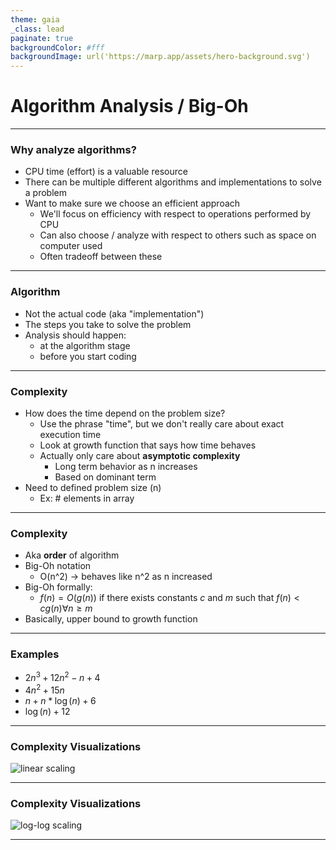 ```yaml
---
theme: gaia
_class: lead
paginate: true
backgroundColor: #fff
backgroundImage: url('https://marp.app/assets/hero-background.svg')
---
```


# Algorithm Analysis / Big-Oh

---

### Why analyze algorithms?

* CPU time (effort) is a valuable resource
* There can be multiple different algorithms and implementations to solve a problem
* Want to make sure we choose an efficient approach
    * We'll focus on efficiency with respect to operations performed by CPU
    * Can also choose / analyze with respect to others such as space on computer used
    * Often tradeoff between these

---

### Algorithm

* Not the actual code (aka "implementation")
* The steps you take to solve the problem
* Analysis should happen:
    * at the algorithm stage
    * before you start coding

---

### Complexity

* How does the time depend on the problem size?
    * Use the phrase "time", but we don't really care about exact execution time
    * Look at growth function that says how time behaves
    * Actually only care about **asymptotic complexity**
        * Long term behavior as n increases
        * Based on dominant term
* Need to defined problem size (n)
    * Ex:  # elements in array

---

### Complexity

* Aka **order** of algorithm
* Big-Oh notation
    * O(n^2) -> behaves like n^2 as n increased
* Big-Oh formally:
    * $f(n) = O(g(n))$ if there exists constants $c$ and $m$
      such that $f(n) < c g(n) \forall n \geq m$
* Basically, upper bound to growth function

---

### Examples

* $2n^3 + 12n^2 - n + 4$
* $4n^2 + 15n$
* $n + n*\log(n) + 6$
* $\log(n) + 12$

---

### Complexity Visualizations

![linear scaling](figs/scaling-linear.png)

---

### Complexity Visualizations

![log-log scaling](figs/scaling-log.png)

---


